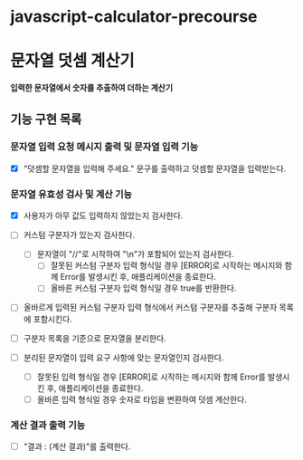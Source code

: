 # javascript-calculator-precourse

# 문자열 덧셈 계산기

**입력한 문자열에서 숫자를 추출하여 더하는 계산기**

## 기능 구현 목록

### 문자열 입력 요청 메시지 출력 및 문자열 입력 기능

- [x] "덧셈할 문자열을 입력해 주세요." 문구를 출력하고 덧셈할 문자열을 입력받는다.

### 문자열 유효성 검사 및 계산 기능

- [x] 사용자가 아무 값도 입력하지 않았는지 검사한다.

- [ ] 커스텀 구분자가 있는지 검사한다.

  - [ ] 문자열이 "//"로 시작하여 "\n"가 포함되어 있는지 검사한다.
    - [ ] 잘못된 커스텀 구분자 입력 형식일 경우 [ERROR]로 시작하는 메시지와 함께 Error를 발생시킨 후, 애플리케이션을 종료한다.
    - [ ] 올바른 커스텀 구분자 입력 형식일 경우 true를 반환한다.

- [ ] 올바르게 입력된 커스텀 구분자 입력 형식에서 커스텀 구분자를 추출해 구분자 목록에 포함시킨다.

- [ ] 구분자 목록을 기준으로 문자열을 분리한다.
- [ ] 분리된 문자열이 입력 요구 사항에 맞는 문자열인지 검사한다.
  - [ ] 잘못된 입력 형식일 경우 [ERROR]로 시작하는 메시지와 함께 Error를 발생시킨 후, 애플리케이션을 종료한다.
  - [ ] 올바른 입력 형식일 경우 숫자로 타입을 변환하여 덧셈 계산한다.

### 계산 결과 출력 기능

- [ ] "결과 : (계산 결과)"를 출력한다.
